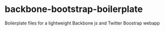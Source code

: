 backbone-bootstrap-boilerplate
==============================

Boilerplate files for a lightweight Backbone js and Twitter Boostrap webapp
